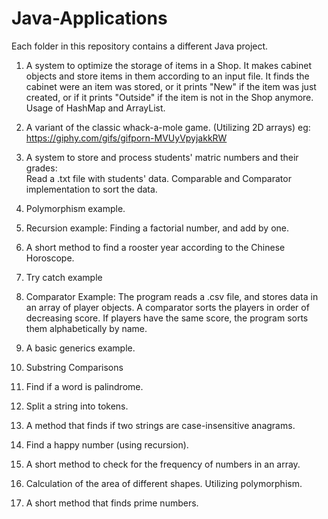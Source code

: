 # Java-Applications

Each folder in this repository contains a different Java project.

1. A system to optimize the storage of items in a Shop. It makes cabinet objects and store items in them according to an input file. 
   It finds the cabinet were an item was stored, or it prints "New" if the item was just created, or if it prints "Outside" if the item
   is not in the Shop anymore. Usage of HashMap and ArrayList. 

2. A variant of the classic whack-a-mole game. (Utilizing 2D arrays) eg: https://giphy.com/gifs/gifporn-MVUyVpyjakkRW

3. A system to store and process students' matric numbers and their grades:  
   Read a .txt file with students' data. 
   Comparable and Comparator implementation to sort the data.

4. Polymorphism example.

5. Recursion example: Finding a factorial number, and add by one.

6. A short method to find a rooster year according to the Chinese Horoscope.

7. Try catch example

8. Comparator Example: The program reads a .csv file, and
   stores data in an array of player objects. A comparator sorts the players
   in order of decreasing score. If players have the same score, 
   the program sorts them alphabetically by name.
   
9. A basic generics example.

10. Substring Comparisons

11. Find if a word is palindrome. 

12. Split a string into tokens.

13. A method that finds if two strings  are case-insensitive anagrams.

14. Find a happy number (using recursion).

15. A short method to check for the frequency of numbers in an array.

16. Calculation of the area of different shapes. Utilizing polymorphism.

17. A short method that finds prime numbers. 
